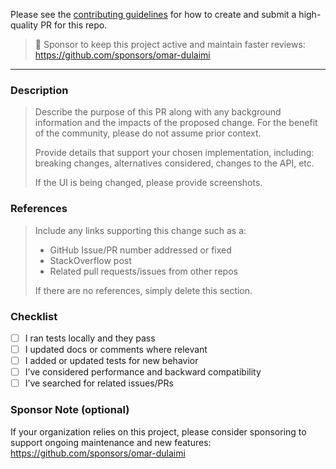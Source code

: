Please see the [contributing guidelines](https://github.com/omar-dulaimi/prisma-zod-generator/blob/master/CONTRIBUTING.md) for how to create and submit a high-quality PR for this repo.

> 💖 Sponsor to keep this project active and maintain faster reviews: https://github.com/sponsors/omar-dulaimi

---

### Description

> Describe the purpose of this PR along with any background information and the impacts of the proposed change. For the benefit of the community, please do not assume prior context.
>
> Provide details that support your chosen implementation, including: breaking changes, alternatives considered, changes to the API, etc.
>
> If the UI is being changed, please provide screenshots.


### References

> Include any links supporting this change such as a:
>
> - GitHub Issue/PR number addressed or fixed
> - StackOverflow post
> - Related pull requests/issues from other repos
>
> If there are no references, simply delete this section.

### Checklist

- [ ] I ran tests locally and they pass
- [ ] I updated docs or comments where relevant
- [ ] I added or updated tests for new behavior
- [ ] I’ve considered performance and backward compatibility
- [ ] I’ve searched for related issues/PRs

### Sponsor Note (optional)

If your organization relies on this project, please consider sponsoring to support ongoing maintenance and new features: https://github.com/sponsors/omar-dulaimi
